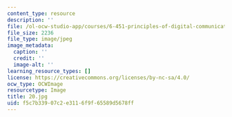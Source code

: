 ```yaml
---
content_type: resource
description: ''
file: /ol-ocw-studio-app/courses/6-451-principles-of-digital-communication-ii-spring-2005/f5c7b33907c2e3116f9f65589d5678ff_20.jpg
file_size: 2236
file_type: image/jpeg
image_metadata:
  caption: ''
  credit: ''
  image-alt: ''
learning_resource_types: []
license: https://creativecommons.org/licenses/by-nc-sa/4.0/
ocw_type: OCWImage
resourcetype: Image
title: 20.jpg
uid: f5c7b339-07c2-e311-6f9f-65589d5678ff
---
```

